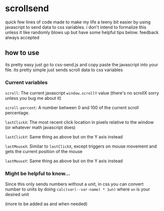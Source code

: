 # scrollsend
quick few lines of code made to make my life a teeny bit easier by using javascript to send data to css variables. i don't intend to formalize this unless it like randomly blows up but have some helpful tips below. feedback always accepted
## how to use
its pretty easy just go to css-send.js and copy paste the javascript into your file. its pretty simple just sends scroll data to css variables

### Current variables
`scroll`: The current javascript `window.scrollY` value (there's no scrollX sorry unless you bug me about it)

`scroll-percent`: A number between 0 and 100 of the current scroll percentage.


`lastClickX`: The most recent click location in pixels relative to the window (or whatever math javascript does)

`lastClickY`: Same thing as above but on the Y axis instead


`lastMouseX`: Similar to `lastClickX`, except triggers on mouse movement and gets the current position of the mouse

`lastMouseY`: Same thing as above but on the Y axis instead

### Might be helpful to know...

Since this only sends numbers without a unit, in css you can convert number to units by doing `calc(var(--var-name) * 1un)` where `un` is your desired unit

(more to be added as and when needed)
